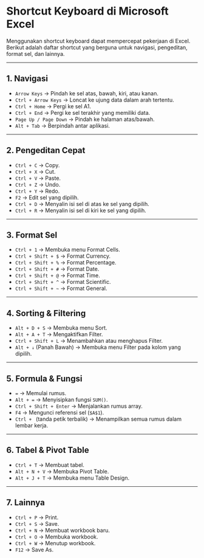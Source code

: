 # Shortcut Keyboard di Microsoft Excel

Menggunakan shortcut keyboard dapat mempercepat pekerjaan di Excel. Berikut adalah daftar shortcut yang berguna untuk navigasi, pengeditan, format sel, dan lainnya.

---

## 1. **Navigasi**
- `Arrow Keys` → Pindah ke sel atas, bawah, kiri, atau kanan.
- `Ctrl + Arrow Keys` → Loncat ke ujung data dalam arah tertentu.
- `Ctrl + Home` → Pergi ke sel A1.
- `Ctrl + End` → Pergi ke sel terakhir yang memiliki data.
- `Page Up / Page Down` → Pindah ke halaman atas/bawah.
- `Alt + Tab` → Berpindah antar aplikasi.

---

## 2. **Pengeditan Cepat**
- `Ctrl + C` → Copy.
- `Ctrl + X` → Cut.
- `Ctrl + V` → Paste.
- `Ctrl + Z` → Undo.
- `Ctrl + Y` → Redo.
- `F2` → Edit sel yang dipilih.
- `Ctrl + D` → Menyalin isi sel di atas ke sel yang dipilih.
- `Ctrl + R` → Menyalin isi sel di kiri ke sel yang dipilih.

---

## 3. **Format Sel**
- `Ctrl + 1` → Membuka menu Format Cells.
- `Ctrl + Shift + $` → Format Currency.
- `Ctrl + Shift + %` → Format Percentage.
- `Ctrl + Shift + #` → Format Date.
- `Ctrl + Shift + @` → Format Time.
- `Ctrl + Shift + ^` → Format Scientific.
- `Ctrl + Shift + ~` → Format General.

---

## 4. **Sorting & Filtering**
- `Alt + D + S` → Membuka menu Sort.
- `Alt + A + T` → Mengaktifkan Filter.
- `Ctrl + Shift + L` → Menambahkan atau menghapus Filter.
- `Alt + ↓` (Panah Bawah) → Membuka menu Filter pada kolom yang dipilih.

---

## 5. **Formula & Fungsi**
- `=` → Memulai rumus.
- `Alt + =` → Menyisipkan fungsi `SUM()`.
- `Ctrl + Shift + Enter` → Menjalankan rumus array.
- `F4` → Mengunci referensi sel (`$A$1`).
- `Ctrl + ` (tanda petik terbalik) → Menampilkan semua rumus dalam lembar kerja.

---

## 6. **Tabel & Pivot Table**
- `Ctrl + T` → Membuat tabel.
- `Alt + N + V` → Membuka Pivot Table.
- `Alt + J + T` → Membuka menu Table Design.

---

## 7. **Lainnya**
- `Ctrl + P` → Print.
- `Ctrl + S` → Save.
- `Ctrl + N` → Membuat workbook baru.
- `Ctrl + O` → Membuka workbook.
- `Ctrl + W` → Menutup workbook.
- `F12` → Save As.
